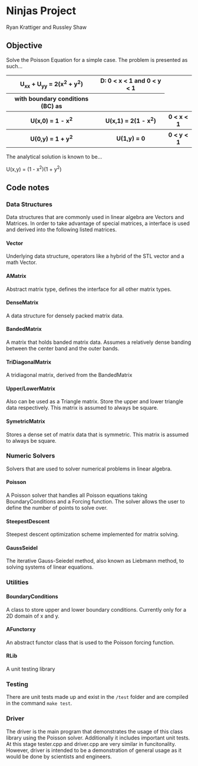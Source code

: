 # Ninjas Project
Ryan Krattiger and Russley Shaw

## Objective
Solve the Poisson Equation for a simple case. The problem is presented as such...

<table>
  <tr>
    <th>
      U<sub>xx</sub> + U<sub>yy</sub> = 2(x<sup>2</sup> + y<sup>2</sup>)
    </th>
    <th>
      D: 0 < x < 1 and 0 < y < 1
    </th>
  </tr>
  <tr>
    <th>
      with boundary conditions (BC) as
    <th>
  </tr>
  <tr>
    <th>U(x,0) = 1 - x<sup>2</sup></th>
    <th>U(x,1) = 2(1 - x<sup>2</sup>)</th>
    <th>0 < x < 1</th>
  </tr>
  <tr>
    <th>U(0,y) = 1 + y<sup>2</sup></th>
    <th>U(1,y) = 0</th>
    <th>0 < y < 1</th>
  </tr>
</table>

The analytical solution is known to be...

U(x,y) = (1 - x<sup>2</sup>)(1 + y<sup>2</sup>)

## Code notes

### Data Structures
Data structures that are commonly used in linear algebra are Vectors and Matrices. In order to take advantage of special matrices, a interface is used and derived into the following listed matrices. 

#### Vector
Underlying data structure, operators like a hybrid of the STL vector and a math Vector.

#### AMatrix
Abstract matrix type, defines the interface for all other matrix types.

#### DenseMatrix
A data structure for densely packed matrix data.

#### BandedMatrix
A matrix that holds banded matrix data. Assumes a relatively dense banding between the center band and the outer bands.

#### TriDiagonalMatrix
A tridiagonal matrix, derived from the BandedMatrix

#### Upper/LowerMatrix
Also can be used as a Triangle matrix. Store the upper and lower triangle data respectively. This matrix is assumed to always be square.

#### SymetricMatrix
Stores a dense set of matrix data that is symmetric. This matrix is assumed to always be square.

### Numeric Solvers
Solvers that are used to solver numerical problems in linear algebra.

#### Poisson
A Poisson solver that handles all Poisson equations taking BoundaryConditions and a Forcing function. The solver allows the user to define the number of points to solve over.

#### SteepestDescent
Steepest descent optimization scheme implemented for matrix solving.

#### GaussSeidel
The iterative Gauss-Seiedel method, also known as Liebmann method, to solving systems of linear equations.

### Utilities

#### BoundaryConditions
A class to store upper and lower boundary conditions. Currently only for a 2D domain of x and y.

#### AFunctorxy
An abstract functor class that is used to the Poisson forcing function. 

#### RLib
A unit testing library

### Testing
There are unit tests made up and exist in the `/test` folder and are compiled in the command `make test`. 

### Driver
The driver is the main program that demonstrates the usage of this class library using the Poisson solver. Additionally it includes important unit tests. At this stage tester.cpp and driver.cpp are very similar in funcitonality. However, driver is intended to be a demonstration of general usage as it would be done by scientists and engineers.